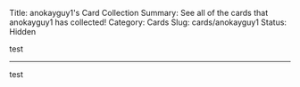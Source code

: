Title: anokayguy1's Card Collection
Summary: See all of the cards that anokayguy1 has collected!
Category: Cards
Slug: cards/anokayguy1
Status: Hidden

test

---
test